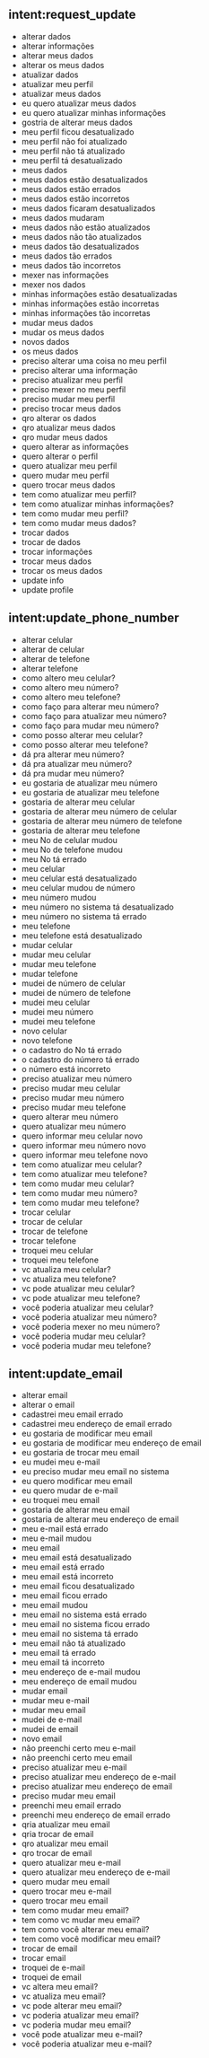 ## intent:request_update
- alterar dados
- alterar informações
- alterar meus dados
- alterar os meus dados
- atualizar dados
- atualizar meu perfil
- atualizar meus dados
- eu quero atualizar meus dados
- eu quero atualizar minhas informações
- gostria de alterar meus dados
- meu perfil ficou desatualizado
- meu perfil não foi atualizado
- meu perfil não tá atualizado
- meu perfil tá desatualizado
- meus dados
- meus dados estão desatualizados
- meus dados estão errados
- meus dados estão incorretos
- meus dados ficaram desatualizados
- meus dados mudaram
- meus dados não estão atualizados
- meus dados não tão atualizados
- meus dados tão desatualizados
- meus dados tão errados
- meus dados tão incorretos
- mexer nas informações
- mexer nos dados
- minhas informações estão desatualizadas
- minhas informações estão incorretas
- minhas informações tão incorretas
- mudar meus dados
- mudar os meus dados
- novos dados
- os meus dados
- preciso alterar uma coisa no meu perfil
- preciso alterar uma informação
- preciso atualizar meu perfil
- preciso mexer no meu perfil
- preciso mudar meu perfil
- preciso trocar meus dados
- qro alterar os dados
- qro atualizar meus dados
- qro mudar meus dados
- quero alterar as informações
- quero alterar o perfil
- quero atualizar meu perfil
- quero mudar meu perfil
- quero trocar meus dados
- tem como atualizar meu perfil?
- tem como atualizar minhas informações?
- tem como mudar meu perfil?
- tem como mudar meus dados?
- trocar dados
- trocar de dados
- trocar informações
- trocar meus dados
- trocar os meus dados
- update info
- update profile

## intent:update_phone_number
- alterar celular
- alterar de celular
- alterar de telefone
- alterar telefone
- como altero meu celular?
- como altero meu número?
- como altero meu telefone?
- como faço para alterar meu número?
- como faço para atualizar meu número?
- como faço para mudar meu número?
- como posso alterar meu celular?
- como posso alterar meu telefone?
- dá pra alterar meu número?
- dá pra atualizar meu número?
- dá pra mudar meu número?
- eu gostaria de atualizar meu número
- eu gostaria de atualizar meu telefone
- gostaria de alterar meu celular
- gostaria de alterar meu número de celular
- gostaria de alterar meu número de telefone
- gostaria de alterar meu telefone
- meu No de celular mudou
- meu No de telefone mudou
- meu No tá errado
- meu celular
- meu celular está desatualizado
- meu celular mudou de número
- meu número mudou
- meu número no sistema tá desatualizado
- meu número no sistema tá errado
- meu telefone
- meu telefone está desatualizado
- mudar celular
- mudar meu celular
- mudar meu telefone
- mudar telefone
- mudei de número de celular
- mudei de número de telefone
- mudei meu celular
- mudei meu número
- mudei meu telefone
- novo celular
- novo telefone
- o cadastro do No tá errado
- o cadastro do número tá errado
- o número está incorreto
- preciso atualizar meu número
- preciso mudar meu celular
- preciso mudar meu número
- preciso mudar meu telefone
- quero alterar meu número
- quero atualizar meu número
- quero informar meu celular novo
- quero informar meu número novo
- quero informar meu telefone novo
- tem como atualizar meu celular?
- tem como atualizar meu telefone?
- tem como mudar meu celular?
- tem como mudar meu número?
- tem como mudar meu telefone?
- trocar celular
- trocar de celular
- trocar de telefone
- trocar telefone
- troquei meu celular
- troquei meu telefone
- vc atualiza meu celular?
- vc atualiza meu telefone?
- vc pode atualizar meu celular?
- vc pode atualizar meu telefone?
- você poderia atualizar meu celular?
- você poderia atualizar meu número?
- você poderia mexer no meu número?
- você poderia mudar meu celular?
- você poderia mudar meu telefone?

## intent:update_email
- alterar email
- alterar o email
- cadastrei meu email errado
- cadastrei meu endereço de email errado
- eu gostaria de modificar meu email
- eu gostaria de modificar meu endereço de email
- eu gostaria de trocar meu email
- eu mudei meu e-mail
- eu preciso mudar meu email no sistema
- eu quero modificar meu email
- eu quero mudar de e-mail
- eu troquei meu email
- gostaria de alterar meu email
- gostaria de alterar meu endereço de email
- meu e-mail está errado
- meu e-mail mudou
- meu email
- meu email está desatualizado
- meu email está errado
- meu email está incorreto
- meu email ficou desatualizado
- meu email ficou errado
- meu email mudou
- meu email no sistema está errado
- meu email no sistema ficou errado
- meu email no sistema tá errado
- meu email não tá atualizado
- meu email tá errado
- meu email tá incorreto
- meu endereço de e-mail mudou
- meu endereço de email mudou
- mudar email
- mudar meu e-mail
- mudar meu email
- mudei de e-mail
- mudei de email
- novo email
- não preenchi certo meu e-mail
- não preenchi certo meu email
- preciso atualizar meu e-mail
- preciso atualizar meu endereço de e-mail
- preciso atualizar meu endereço de email
- preciso mudar meu email
- preenchi meu email errado
- preenchi meu endereço de email errado
- qria atualizar meu email
- qria trocar de email
- qro atualizar meu email
- qro trocar de email
- quero atualizar meu e-mail
- quero atualizar meu endereço de e-mail
- quero mudar meu email
- quero trocar meu e-mail
- quero trocar meu email
- tem como mudar meu email?
- tem como vc mudar meu email?
- tem como você alterar meu email?
- tem como você modificar meu email?
- trocar de email
- trocar email
- troquei de e-mail
- troquei de email
- vc altera meu email?
- vc atualiza meu email?
- vc pode alterar meu email?
- vc poderia atualizar meu email?
- vc poderia mudar meu email?
- você pode atualizar meu e-mail?
- você poderia atualizar meu e-mail?